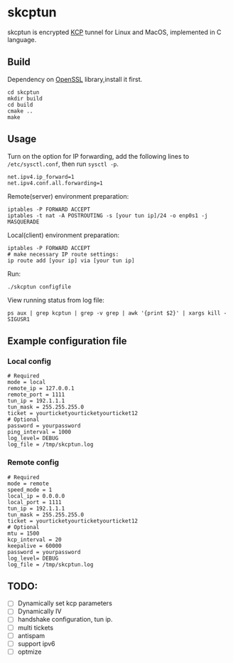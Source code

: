 # skcptun
skcptun is encrypted [KCP](https://github.com/skywind3000/kcp) tunnel for Linux and MacOS, implemented in C language.

## Build
Dependency on [OpenSSL](https://github.com/openssl/openssl/blob/master/INSTALL.md#installing-openssl) library,install it first.

```
cd skcptun
mkdir build
cd build
cmake ..
make
```

## Usage
Turn on the option for IP forwarding, add the following lines to `/etc/sysctl.conf`, then run `sysctl -p`.
```
net.ipv4.ip_forward=1
net.ipv4.conf.all.forwarding=1
```
Remote(server) environment preparation:
```
iptables -P FORWARD ACCEPT
iptables -t nat -A POSTROUTING -s [your tun ip]/24 -o enp0s1 -j MASQUERADE

```
Local(client) environment preparation:
```
iptables -P FORWARD ACCEPT
# make necessary IP route settings:
ip route add [your ip] via [your tun ip]
```
Run:
```
./skcptun configfile
```
View running status from log file:
```
ps aux | grep kcptun | grep -v grep | awk '{print $2}' | xargs kill -SIGUSR1
```

## Example configuration file
### Local config
```
# Required
mode = local
remote_ip = 127.0.0.1
remote_port = 1111
tun_ip = 192.1.1.1
tun_mask = 255.255.255.0
ticket = yourticketyourticketyourticket12
# Optional
password = yourpassword
ping_interval = 1000
log_level= DEBUG
log_file = /tmp/skcptun.log

```
### Remote config
```
# Required
mode = remote
speed_mode = 1 
local_ip = 0.0.0.0
local_port = 1111
tun_ip = 192.1.1.1
tun_mask = 255.255.255.0
ticket = yourticketyourticketyourticket12
# Optional
mtu = 1500
kcp_interval = 20
keepalive = 60000
password = yourpassword
log_level= DEBUG
log_file = /tmp/skcptun.log

```


## TODO:
- [ ] Dynamically set kcp parameters
- [ ] Dynamically IV
- [ ] handshake configuration, tun ip.
- [ ] multi tickets
- [ ] antispam
- [ ] support ipv6
- [ ] optmize